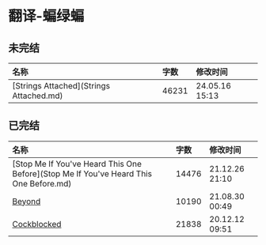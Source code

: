 # 翻译-蝙绿蝙

## 未完结

|名称|字数|修改时间|
|:-|:-|:-|
|[Strings Attached](Strings Attached.md)|46231|24.05.16 15:13|

## 已完结

|名称|字数|修改时间|
|:-|:-|:-|
|[Stop Me If You've Heard This One Before](Stop Me If You've Heard This One Before.md)|14476|21.12.26 21:10|
|[Beyond](Beyond.md)|10190|21.08.30 00:49|
|[Cockblocked](Cockblocked.md)|21838|20.12.12 09:51|

